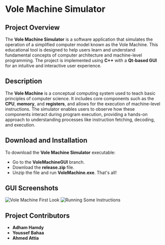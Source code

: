 # Vole Machine Simulator

## Project Overview
The **Vole Machine Simulator** is a software application that simulates the operation of a simplified computer model known as the Vole Machine. This educational tool is designed to help users learn and understand fundamental concepts of computer architecture and machine-level programming. The project is implemented using **C++** with a **Qt-based GUI** for an intuitive and interactive user experience.

## Description
The **Vole Machine** is a conceptual computing system used to teach basic principles of computer science. It includes core components such as the **CPU**, **memory**, and **registers**, and allows for the execution of machine-level instructions. The simulator enables users to observe how these components interact during program execution, providing a hands-on approach to understanding processes like instruction fetching, decoding, and execution.

## Download and Installation
To download the **Vole Machine Simulator** executable:
- Go to the **VoleMachineGUI** branch.
- Download the **release.zip** file.
- Unzip the file and run **VoleMachine.exe**. That's all!

## GUI Screenshots
![Vole Machine First Look](https://github.com/user-attachments/assets/243ed87d-bb03-4130-8bfe-becbc9210c55)
![Running Some Instructions](https://github.com/user-attachments/assets/753679f5-461c-42a0-a0e8-1078813df956)

## Project Contributors
- **Adham Hamdy**
- **Youssef Bahaa**
- **Ahmed Attia**
